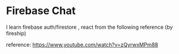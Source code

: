 # Firebase Chat

I learn firebase auth/firestore , react from the following reference (by fireship)

reference: https://www.youtube.com/watch?v=zQyrwxMPm88